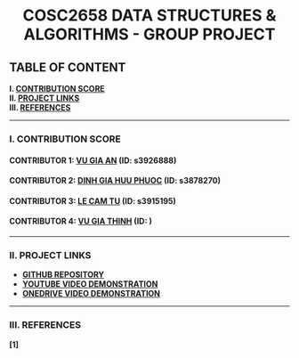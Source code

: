 <h1 align="center">COSC2658 DATA STRUCTURES & ALGORITHMS - GROUP PROJECT</h1>

## TABLE OF CONTENT

**I. [CONTRIBUTION SCORE](#i-contribution-score)**\
**II. [PROJECT LINKS](#ii-project-links)**\
**III. [REFERENCES](#iii-references)**

___

### I. CONTRIBUTION SCORE

#### CONTRIBUTOR 1: [VU GIA AN](https://github.com/AnVuGia) (ID: s3926888)

#### CONTRIBUTOR 2: [DINH GIA HUU PHUOC](https://github.com/HPOKSG) (ID: s3878270)

#### CONTRIBUTOR 3: [LE CAM TU](https://github.com/toulletou03) (ID: s3915195)

#### CONTRIBUTOR 4: [VU GIA THINH](https://github.com/) (ID: )

___

### II. PROJECT LINKS

 - [**GITHUB REPOSITORY**](https://github.com/AnVuGia/Algo-Data-Group.git)
 - [**YOUTUBE VIDEO DEMONSTRATION**]()
 - [**ONEDRIVE VIDEO DEMONSTRATION**]()

___

### III. REFERENCES
**[1]** 
